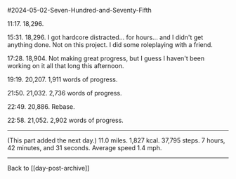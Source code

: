 #2024-05-02-Seven-Hundred-and-Seventy-Fifth

11:17.  18,296.

15:31.  18,296.  I got hardcore distracted... for hours... and I didn't get anything done.  Not on this project.  I did some roleplaying with a friend.

17:28.  18,904.  Not making great progress, but I guess I haven't been working on it all that long this afternoon.

19:19.  20,207.  1,911 words of progress.

21:50.  21,032.  2,736 words of progress.

22:49.  20,886.  Rebase.

22:58.  21,052.  2,902 words of progress.

---
(This part added the next day.)  11.0 miles.  1,827 kcal.  37,795 steps.  7 hours, 42 minutes, and 31 seconds.  Average speed 1.4 mph.

---
Back to [[day-post-archive]]